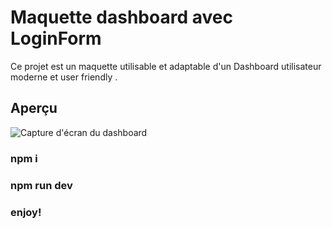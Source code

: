 # Maquette dashboard avec LoginForm
Ce projet est un maquette utilisable et adaptable d'un Dashboard utilisateur moderne et user friendly .

## Aperçu

![Capture d'écran du dashboard](docs/Capture%20d'écran%202025-08-02%20084552.png)

### npm i
### npm run dev
### enjoy!
